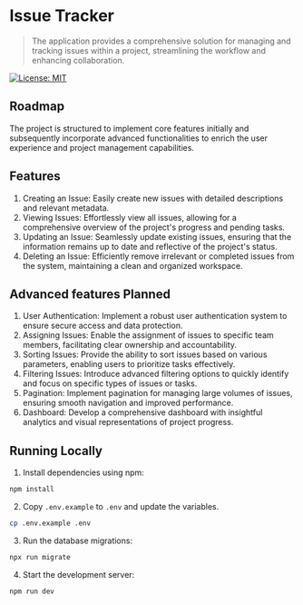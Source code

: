 # Issue Tracker

> The application provides a comprehensive solution for managing and tracking issues within a project, streamlining the workflow and enhancing collaboration.

[![License: MIT](https://img.shields.io/badge/License-MIT-yellow.svg)](https://opensource.org/licenses/MIT)

## Roadmap

The project is structured to implement core features initially and subsequently incorporate advanced functionalities to enrich the user experience and project management capabilities.

## Features

1. Creating an Issue: Easily create new issues with detailed descriptions and relevant metadata.
2. Viewing Issues: Effortlessly view all issues, allowing for a comprehensive overview of the project's progress and pending tasks.
3. Updating an Issue: Seamlessly update existing issues, ensuring that the information remains up to date and reflective of the project's status.
4. Deleting an Issue: Efficiently remove irrelevant or completed issues from the system, maintaining a clean and organized workspace.

## Advanced features Planned

1. User Authentication: Implement a robust user authentication system to ensure secure access and data protection.
2. Assigning Issues: Enable the assignment of issues to specific team members, facilitating clear ownership and accountability.
3. Sorting Issues: Provide the ability to sort issues based on various parameters, enabling users to prioritize tasks effectively.
4. Filtering Issues: Introduce advanced filtering options to quickly identify and focus on specific types of issues or tasks.
5. Pagination: Implement pagination for managing large volumes of issues, ensuring smooth navigation and improved performance.
6. Dashboard: Develop a comprehensive dashboard with insightful analytics and visual representations of project progress.

## Running Locally

1. Install dependencies using npm:

```sh
npm install
```

2. Copy `.env.example` to `.env` and update the variables.

```sh
cp .env.example .env
```
3. Run the database migrations:

```sh
npx run migrate
```

4. Start the development server:

```sh
npm run dev
```

